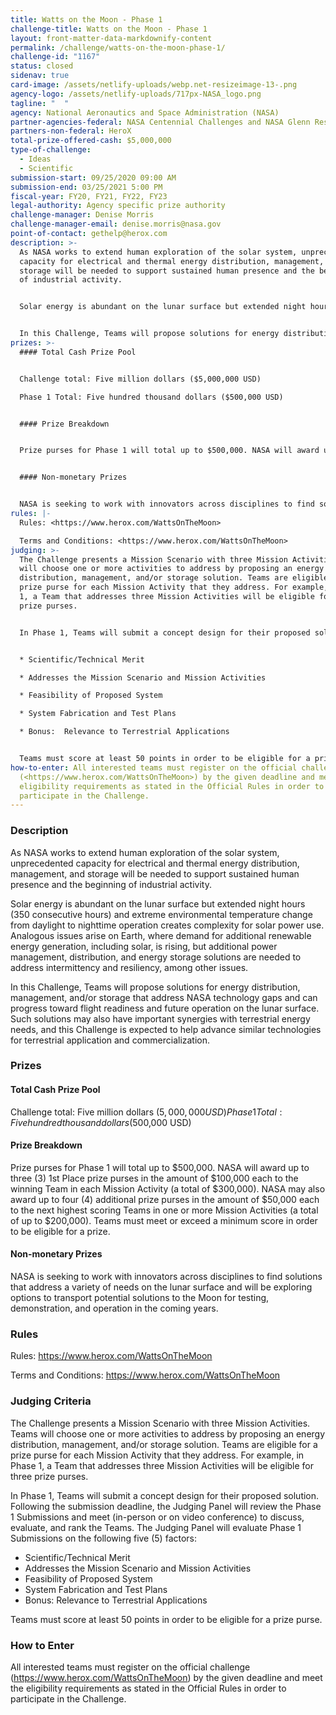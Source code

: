 ```yaml
---
title: Watts on the Moon - Phase 1
challenge-title: Watts on the Moon - Phase 1
layout: front-matter-data-markdownify-content
permalink: /challenge/watts-on-the-moon-phase-1/
challenge-id: "1167"
status: closed
sidenav: true
card-image: /assets/netlify-uploads/webp.net-resizeimage-13-.png
agency-logo: /assets/netlify-uploads/717px-NASA_logo.png
tagline: "  "
agency: National Aeronautics and Space Administration (NASA)
partner-agencies-federal: NASA Centennial Challenges and NASA Glenn Research Center
partners-non-federal: HeroX
total-prize-offered-cash: $5,000,000
type-of-challenge:
  - Ideas
  - Scientific
submission-start: 09/25/2020 09:00 AM
submission-end: 03/25/2021 5:00 PM
fiscal-year: FY20, FY21, FY22, FY23
legal-authority: Agency specific prize authority
challenge-manager: Denise Morris
challenge-manager-email: denise.morris@nasa.gov
point-of-contact: gethelp@herox.com
description: >-
  As NASA works to extend human exploration of the solar system, unprecedented
  capacity for electrical and thermal energy distribution, management, and
  storage will be needed to support sustained human presence and the beginning
  of industrial activity. 


  Solar energy is abundant on the lunar surface but extended night hours (350 consecutive hours) and extreme environmental temperature change from daylight to nighttime operation creates complexity for solar power use. Analogous issues arise on Earth, where demand for additional renewable energy generation, including solar, is rising, but additional power management, distribution, and energy storage solutions are needed to address intermittency and resiliency, among other issues. 


  In this Challenge, Teams will propose solutions for energy distribution, management, and/or storage that address NASA technology gaps and can progress toward flight readiness and future operation on the lunar surface. Such solutions may also have important synergies with terrestrial energy needs, and this Challenge is expected to help advance similar technologies for terrestrial application and commercialization.
prizes: >-
  #### Total Cash Prize Pool 


  Challenge total: Five million dollars ($5,000,000 USD) 

  Phase 1 Total: Five hundred thousand dollars ($500,000 USD)


  #### Prize Breakdown


  Prize purses for Phase 1 will total up to $500,000. NASA will award up to three (3) 1st Place prize purses in the amount of $100,000 each to the winning Team in each Mission Activity (a total of $300,000). NASA may also award up to four (4) additional prize purses in the amount of $50,000 each to the next highest scoring Teams in one or more Mission Activities (a total of up to $200,000). Teams must meet or exceed a minimum score in order to be eligible for a prize.


  #### Non-monetary Prizes


  NASA is seeking to work with innovators across disciplines to find solutions that address a variety of needs on the lunar surface and will be exploring options to transport potential solutions to the Moon for testing, demonstration, and operation in the coming years.
rules: |-
  Rules: <https://www.herox.com/WattsOnTheMoon>

  Terms and Conditions: <https://www.herox.com/WattsOnTheMoon>
judging: >-
  The Challenge presents a Mission Scenario with three Mission Activities. Teams
  will choose one or more activities to address by proposing an energy
  distribution, management, and/or storage solution. Teams are eligible for a
  prize purse for each Mission Activity that they address. For example, in Phase
  1, a Team that addresses three Mission Activities will be eligible for three
  prize purses.


  In Phase 1, Teams will submit a concept design for their proposed solution.  Following the submission deadline, the Judging Panel will review the Phase 1 Submissions and meet (in-person or on video conference) to discuss, evaluate, and rank the Teams. The Judging Panel will evaluate Phase 1 Submissions on the following five (5) factors:


  * Scientific/Technical Merit

  * Addresses the Mission Scenario and Mission Activities

  * Feasibility of Proposed System

  * System Fabrication and Test Plans

  * Bonus:  Relevance to Terrestrial Applications


  Teams must score at least 50 points in order to be eligible for a prize purse.
how-to-enter: All interested teams must register on the official challenge
  (<https://www.herox.com/WattsOnTheMoon>) by the given deadline and meet the
  eligibility requirements as stated in the Official Rules in order to
  participate in the Challenge.
---
```

### Description

As NASA works to extend human exploration of the solar system, unprecedented capacity for electrical and thermal energy distribution, management, and storage will be needed to support sustained human presence and the beginning of industrial activity. 

Solar energy is abundant on the lunar surface but extended night hours (350 consecutive hours) and extreme environmental temperature change from daylight to nighttime operation creates complexity for solar power use. Analogous issues arise on Earth, where demand for additional renewable energy generation, including solar, is rising, but additional power management, distribution, and energy storage solutions are needed to address intermittency and resiliency, among other issues. 

In this Challenge, Teams will propose solutions for energy distribution, management, and/or storage that address NASA technology gaps and can progress toward flight readiness and future operation on the lunar surface. Such solutions may also have important synergies with terrestrial energy needs, and this Challenge is expected to help advance similar technologies for terrestrial application and commercialization.

### Prizes

#### Total Cash Prize Pool

Challenge total: Five million dollars ($5,000,000 USD) 
Phase 1 Total: Five hundred thousand dollars ($500,000 USD)

#### Prize Breakdown

Prize purses for Phase 1 will total up to $500,000. NASA will award up to three (3) 1st Place prize purses in the amount of $100,000 each to the winning Team in each Mission Activity (a total of $300,000). NASA may also award up to four (4) additional prize purses in the amount of $50,000 each to the next highest scoring Teams in one or more Mission Activities (a total of up to $200,000). Teams must meet or exceed a minimum score in order to be eligible for a prize.

#### Non-monetary Prizes

NASA is seeking to work with innovators across disciplines to find solutions that address a variety of needs on the lunar surface and will be exploring options to transport potential solutions to the Moon for testing, demonstration, and operation in the coming years.

### Rules

Rules: <https://www.herox.com/WattsOnTheMoon>

Terms and Conditions: <https://www.herox.com/WattsOnTheMoon>

### Judging Criteria

The Challenge presents a Mission Scenario with three Mission Activities. Teams will choose one or more activities to address by proposing an energy distribution, management, and/or storage solution. Teams are eligible for a prize purse for each Mission Activity that they address. For example, in Phase 1, a Team that addresses three Mission Activities will be eligible for three prize purses.

In Phase 1, Teams will submit a concept design for their proposed solution.  Following the submission deadline, the Judging Panel will review the Phase 1 Submissions and meet (in-person or on video conference) to discuss, evaluate, and rank the Teams. The Judging Panel will evaluate Phase 1 Submissions on the following five (5) factors:

* Scientific/Technical Merit
* Addresses the Mission Scenario and Mission Activities
* Feasibility of Proposed System
* System Fabrication and Test Plans
* Bonus:  Relevance to Terrestrial Applications

Teams must score at least 50 points in order to be eligible for a prize purse.

### How to Enter

All interested teams must register on the official challenge (<https://www.herox.com/WattsOnTheMoon>) by the given deadline and meet the eligibility requirements as stated in the Official Rules in order to participate in the Challenge.